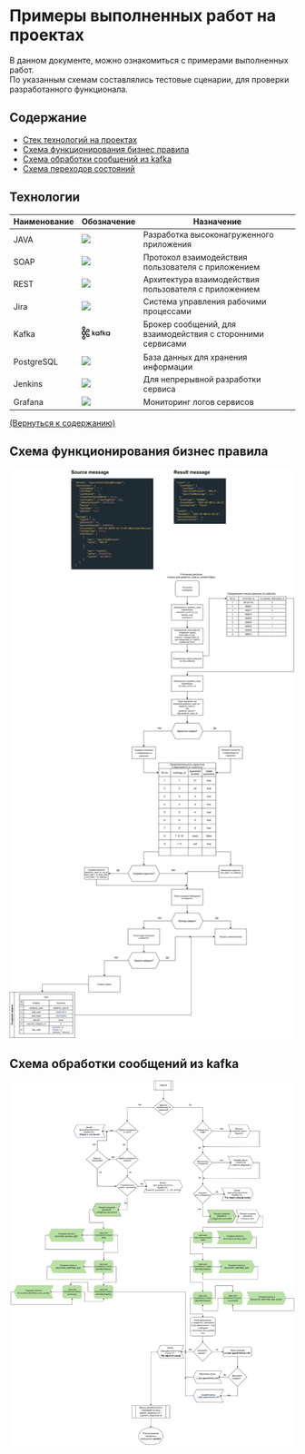 # Примеры выполненных работ на проектах
В данном документе, можно ознакомиться с примерами выполненных работ.  
По указанным схемам составлялись тестовые сценарии, для проверки разработанного функционала.

## <h2 id="Содержание">Содержание</h2>
- [Стек технологий на проектах](#технологии)
- [Схема функционирования бизнес правила](#Схема_бизнес_правила)
- [Схема обработки сообщений из kafka](#Cообщения_из_kafka)
- [Схема переходов состояний](#deploy-и-ci/cd)

## <h2 id="технологии">Технологии</h2>
| Наименование | Обозначение                                                                                                                        | Назначение                                                  |
|--------------|------------------------------------------------------------------------------------------------------------------------------------|-------------------------------------------------------------|
| JAVA         | <img height="50" src="https://raw.githubusercontent.com/marwin1991/profile-technology-icons/refs/heads/main/icons/java.png">       | Разработка высоконагруженного приложения                    |
| SOAP         | <img height="50" src="https://raw.githubusercontent.com/marwin1991/profile-technology-icons/refs/heads/main/icons/soap.png">       | Протокол взаимодействия пользователя с приложением          |
| REST         | <img height="50" src="https://raw.githubusercontent.com/marwin1991/profile-technology-icons/refs/heads/main/icons/rest.png">       | Архитектура взаимодействия пользователя с приложением       |
| Jira         | <img height="50" src="https://raw.githubusercontent.com/marwin1991/profile-technology-icons/refs/heads/main/icons/jira.png">       | Система управления рабочими процессами                      |
| Kafka        | <img height="50" src="pictures/kafka-svgrepo-com.svg">                                                                             | Брокер сообщений, для взаимодействия с сторонними сервисами |
| PostgreSQL   | <img height="50" src="https://raw.githubusercontent.com/marwin1991/profile-technology-icons/refs/heads/main/icons/postgresql.png"> | База данных для хранения информации                         | 
| Jenkins      | <img height="50" src="https://raw.githubusercontent.com/marwin1991/profile-technology-icons/refs/heads/main/icons/jenkins.png">    | Для непрерывной разработки сервиса                          | 
| Grafana      | <img height="50" src="https://raw.githubusercontent.com/marwin1991/profile-technology-icons/refs/heads/main/icons/grafana.png">    | Мониторинг логов сервисов                                   | 


[(Вернуться к содержанию)](#Содержание)

## <h2 id="Схема_бизнес_правила">Схема функционирования бизнес правила</h2>
<img src="./pictures/shema_business_rules.drawio.svg" alt="Логотип">

### <h2 id="Cообщения_из_kafka">Схема обработки сообщений из kafka</h2>
<img src="./pictures/Create_patDiagn.svg">
